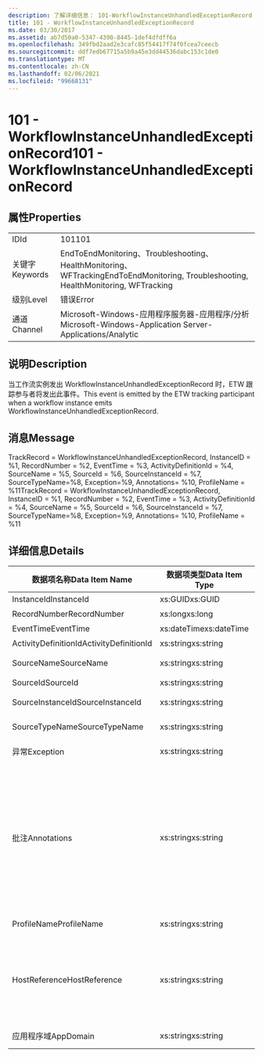 ```yaml
---
description: 了解详细信息： 101-WorkflowInstanceUnhandledExceptionRecord
title: 101 - WorkflowInstanceUnhandledExceptionRecord
ms.date: 03/30/2017
ms.assetid: ab7d50a0-5347-4390-8445-1def4dfdff6a
ms.openlocfilehash: 349fbd2aad2e3cafc85f54417f74f0fcea7ceecb
ms.sourcegitcommit: ddf7edb67715a5b9a45e3dd44536dabc153c1de0
ms.translationtype: MT
ms.contentlocale: zh-CN
ms.lasthandoff: 02/06/2021
ms.locfileid: "99668131"
---
```

# <a name="101---workflowinstanceunhandledexceptionrecord"></a><span data-ttu-id="80edf-103">101 - WorkflowInstanceUnhandledExceptionRecord</span><span class="sxs-lookup"><span data-stu-id="80edf-103">101 - WorkflowInstanceUnhandledExceptionRecord</span></span>

## <a name="properties"></a><span data-ttu-id="80edf-104">属性</span><span class="sxs-lookup"><span data-stu-id="80edf-104">Properties</span></span>  
  
|||  
|-|-|  
|<span data-ttu-id="80edf-105">ID</span><span class="sxs-lookup"><span data-stu-id="80edf-105">Id</span></span>|<span data-ttu-id="80edf-106">101</span><span class="sxs-lookup"><span data-stu-id="80edf-106">101</span></span>|  
|<span data-ttu-id="80edf-107">关键字</span><span class="sxs-lookup"><span data-stu-id="80edf-107">Keywords</span></span>|<span data-ttu-id="80edf-108">EndToEndMonitoring、Troubleshooting、HealthMonitoring、WFTracking</span><span class="sxs-lookup"><span data-stu-id="80edf-108">EndToEndMonitoring, Troubleshooting, HealthMonitoring, WFTracking</span></span>|  
|<span data-ttu-id="80edf-109">级别</span><span class="sxs-lookup"><span data-stu-id="80edf-109">Level</span></span>|<span data-ttu-id="80edf-110">错误</span><span class="sxs-lookup"><span data-stu-id="80edf-110">Error</span></span>|  
|<span data-ttu-id="80edf-111">通道</span><span class="sxs-lookup"><span data-stu-id="80edf-111">Channel</span></span>|<span data-ttu-id="80edf-112">Microsoft-Windows-应用程序服务器-应用程序/分析</span><span class="sxs-lookup"><span data-stu-id="80edf-112">Microsoft-Windows-Application Server-Applications/Analytic</span></span>|  
  
## <a name="description"></a><span data-ttu-id="80edf-113">说明</span><span class="sxs-lookup"><span data-stu-id="80edf-113">Description</span></span>  

 <span data-ttu-id="80edf-114">当工作流实例发出 WorkflowInstanceUnhandledExceptionRecord 时，ETW 跟踪参与者将发出此事件。</span><span class="sxs-lookup"><span data-stu-id="80edf-114">This event is emitted by the ETW tracking participant when a workflow instance emits WorkflowInstanceUnhandledExceptionRecord.</span></span>  
  
## <a name="message"></a><span data-ttu-id="80edf-115">消息</span><span class="sxs-lookup"><span data-stu-id="80edf-115">Message</span></span>  

 <span data-ttu-id="80edf-116">TrackRecord = WorkflowInstanceUnhandledExceptionRecord, InstanceID = %1, RecordNumber = %2, EventTime = %3, ActivityDefinitionId = %4, SourceName = %5, SourceId = %6, SourceInstanceId = %7, SourceTypeName=%8, Exception=%9, Annotations= %10, ProfileName = %11</span><span class="sxs-lookup"><span data-stu-id="80edf-116">TrackRecord = WorkflowInstanceUnhandledExceptionRecord, InstanceID = %1, RecordNumber = %2, EventTime = %3, ActivityDefinitionId = %4, SourceName = %5, SourceId = %6, SourceInstanceId = %7, SourceTypeName=%8, Exception=%9, Annotations= %10, ProfileName = %11</span></span>  
  
## <a name="details"></a><span data-ttu-id="80edf-117">详细信息</span><span class="sxs-lookup"><span data-stu-id="80edf-117">Details</span></span>  
  
|<span data-ttu-id="80edf-118">数据项名称</span><span class="sxs-lookup"><span data-stu-id="80edf-118">Data Item Name</span></span>|<span data-ttu-id="80edf-119">数据项类型</span><span class="sxs-lookup"><span data-stu-id="80edf-119">Data Item Type</span></span>|<span data-ttu-id="80edf-120">说明</span><span class="sxs-lookup"><span data-stu-id="80edf-120">Description</span></span>|  
|--------------------|--------------------|-----------------|  
|<span data-ttu-id="80edf-121">InstanceId</span><span class="sxs-lookup"><span data-stu-id="80edf-121">InstanceId</span></span>|<span data-ttu-id="80edf-122">xs:GUID</span><span class="sxs-lookup"><span data-stu-id="80edf-122">xs:GUID</span></span>|<span data-ttu-id="80edf-123">工作流的实例 ID</span><span class="sxs-lookup"><span data-stu-id="80edf-123">The instance id for the workflow</span></span>|  
|<span data-ttu-id="80edf-124">RecordNumber</span><span class="sxs-lookup"><span data-stu-id="80edf-124">RecordNumber</span></span>|<span data-ttu-id="80edf-125">xs:long</span><span class="sxs-lookup"><span data-stu-id="80edf-125">xs:long</span></span>|<span data-ttu-id="80edf-126">发出的记录的序列号</span><span class="sxs-lookup"><span data-stu-id="80edf-126">The sequence number of the emitted record</span></span>|  
|<span data-ttu-id="80edf-127">EventTime</span><span class="sxs-lookup"><span data-stu-id="80edf-127">EventTime</span></span>|<span data-ttu-id="80edf-128">xs:dateTime</span><span class="sxs-lookup"><span data-stu-id="80edf-128">xs:dateTime</span></span>|<span data-ttu-id="80edf-129">发出该事件时的 UTC 时间</span><span class="sxs-lookup"><span data-stu-id="80edf-129">The time in UTC when the event was emitted</span></span>|  
|<span data-ttu-id="80edf-130">ActivityDefinitionId</span><span class="sxs-lookup"><span data-stu-id="80edf-130">ActivityDefinitionId</span></span>|<span data-ttu-id="80edf-131">xs:string</span><span class="sxs-lookup"><span data-stu-id="80edf-131">xs:string</span></span>|<span data-ttu-id="80edf-132">工作流中根活动的名称</span><span class="sxs-lookup"><span data-stu-id="80edf-132">The name of the root activity in the workflow</span></span>|  
|<span data-ttu-id="80edf-133">SourceName</span><span class="sxs-lookup"><span data-stu-id="80edf-133">SourceName</span></span>|<span data-ttu-id="80edf-134">xs:string</span><span class="sxs-lookup"><span data-stu-id="80edf-134">xs:string</span></span>|<span data-ttu-id="80edf-135">导致 unhandledException 的出错源活动的名称</span><span class="sxs-lookup"><span data-stu-id="80edf-135">The source activity name that faulted resulting in the unhandledException</span></span>|  
|<span data-ttu-id="80edf-136">SourceId</span><span class="sxs-lookup"><span data-stu-id="80edf-136">SourceId</span></span>|<span data-ttu-id="80edf-137">xs:string</span><span class="sxs-lookup"><span data-stu-id="80edf-137">xs:string</span></span>|<span data-ttu-id="80edf-138">出错源活动的活动 ID</span><span class="sxs-lookup"><span data-stu-id="80edf-138">The activity id of the fault source activity</span></span>|  
|<span data-ttu-id="80edf-139">SourceInstanceId</span><span class="sxs-lookup"><span data-stu-id="80edf-139">SourceInstanceId</span></span>|<span data-ttu-id="80edf-140">xs:string</span><span class="sxs-lookup"><span data-stu-id="80edf-140">xs:string</span></span>|<span data-ttu-id="80edf-141">出错源活动的活动实例 ID</span><span class="sxs-lookup"><span data-stu-id="80edf-141">The activity instance id of the fault source activity</span></span>|  
|<span data-ttu-id="80edf-142">SourceTypeName</span><span class="sxs-lookup"><span data-stu-id="80edf-142">SourceTypeName</span></span>|<span data-ttu-id="80edf-143">xs:string</span><span class="sxs-lookup"><span data-stu-id="80edf-143">xs:string</span></span>|<span data-ttu-id="80edf-144">导致 unhandledException 的出错源活动类型名称</span><span class="sxs-lookup"><span data-stu-id="80edf-144">The source activity type name that faulted resulting in the unhandledException</span></span>|  
|<span data-ttu-id="80edf-145">异常</span><span class="sxs-lookup"><span data-stu-id="80edf-145">Exception</span></span>|<span data-ttu-id="80edf-146">xs:string</span><span class="sxs-lookup"><span data-stu-id="80edf-146">xs:string</span></span>|<span data-ttu-id="80edf-147">未经处理的异常的异常详细信息</span><span class="sxs-lookup"><span data-stu-id="80edf-147">The exception details for the unhandled exception</span></span>|  
|<span data-ttu-id="80edf-148">批注</span><span class="sxs-lookup"><span data-stu-id="80edf-148">Annotations</span></span>|<span data-ttu-id="80edf-149">xs:string</span><span class="sxs-lookup"><span data-stu-id="80edf-149">xs:string</span></span>|<span data-ttu-id="80edf-150">已添加到此事件中的批注。</span><span class="sxs-lookup"><span data-stu-id="80edf-150">The annotations that were added to this event.</span></span>  <span data-ttu-id="80edf-151">值存储在 xml 元素中，格式为 \<items> \< item  name = "annotationName" type="System.String"> a \</item> \</items> 。</span><span class="sxs-lookup"><span data-stu-id="80edf-151">The values are stored in an xml element in the format \<items>\< item  name = "annotationName" type="System.String">annotationValue\</item>\</items>.</span></span>  <span data-ttu-id="80edf-152">如果未指定任何批注，则该字符串包含 \<items/> 。</span><span class="sxs-lookup"><span data-stu-id="80edf-152">If no annotations are specified then the string contains \<items/>.</span></span> <span data-ttu-id="80edf-153">ETW 事件大小受到 ETW 缓冲区大小或 ETW 事件最大负载的限制。</span><span class="sxs-lookup"><span data-stu-id="80edf-153">The ETW event size is limited by the ETW buffer size or the max payload for an ETW event.</span></span> <span data-ttu-id="80edf-154">如果事件的大小超过 ETW 限制，则通过删除批注并将批注值替换为 ... 来截断事件。 \<items> \</items></span><span class="sxs-lookup"><span data-stu-id="80edf-154">If the size of the event exceeds the ETW limits, then the event is truncated by dropping the annotations and replacing the annotation value with \<items>...\</items>.</span></span>|  
|<span data-ttu-id="80edf-155">ProfileName</span><span class="sxs-lookup"><span data-stu-id="80edf-155">ProfileName</span></span>|<span data-ttu-id="80edf-156">xs:string</span><span class="sxs-lookup"><span data-stu-id="80edf-156">xs:string</span></span>|<span data-ttu-id="80edf-157">导致发出此事件的跟踪配置文件的名称</span><span class="sxs-lookup"><span data-stu-id="80edf-157">The name or the tracking profile that resulted in this event being emitted</span></span>|  
|<span data-ttu-id="80edf-158">HostReference</span><span class="sxs-lookup"><span data-stu-id="80edf-158">HostReference</span></span>|<span data-ttu-id="80edf-159">xs:string</span><span class="sxs-lookup"><span data-stu-id="80edf-159">xs:string</span></span>|<span data-ttu-id="80edf-160">对于 Web 承载的服务，此字段唯一标识 Web 层次结构中的服务。</span><span class="sxs-lookup"><span data-stu-id="80edf-160">For web hosted services, this field uniquely identifies the service in the web hierarchy.</span></span>  <span data-ttu-id="80edf-161">它的格式定义为 "网站名称应用程序虚拟路径&#124;服务虚拟路径&#124;ServiceName" 示例： "Default Web Site//Calculatorapplication&#124;/CalculatorService.svc&#124;CalculatorService"</span><span class="sxs-lookup"><span data-stu-id="80edf-161">It's format is defined as 'Web Site Name Application Virtual Path&#124;Service Virtual Path&#124;ServiceName' Example: 'Default Web Site/CalculatorApplication&#124;/CalculatorService.svc&#124;CalculatorService'</span></span>|  
|<span data-ttu-id="80edf-162">应用程序域</span><span class="sxs-lookup"><span data-stu-id="80edf-162">AppDomain</span></span>|<span data-ttu-id="80edf-163">xs:string</span><span class="sxs-lookup"><span data-stu-id="80edf-163">xs:string</span></span>|<span data-ttu-id="80edf-164">由 AppDomain.CurrentDomain.FriendlyName 返回的字符串。</span><span class="sxs-lookup"><span data-stu-id="80edf-164">The string returned by AppDomain.CurrentDomain.FriendlyName.</span></span>|
